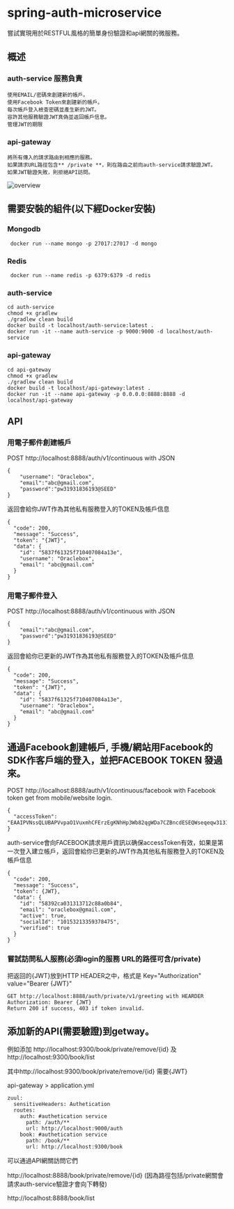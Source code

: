 # spring-auth-microservice
嘗試實現用於RESTFUL風格的簡單身份驗證和api網關的微服務。

## 概述
### auth-service 服務負責
```
使用EMAIL/密碼來創建新的帳戶。
使用Facebook Token來創建新的帳戶。
每次帳戶登入檢查密碼並產生新的JWT。
容許其他服務驗證JWT真偽並返回帳戶信息。
管理JWT的期限
```
### api-gateway
```
將所有傳入的請求路由到相應的服務。
如果請求URL路徑包含** /private **，則在路由之前向auth-service請求驗證JWT。
如果JWT驗證失敗，則拒絕API訪問。
```
![overview](https://raw.githubusercontent.com/oraclebox/spring-auth-microservice/master/docs/overview.png)

## 需要安裝的組件(以下經Docker安裝)
### Mongodb 
```
 docker run --name mongo -p 27017:27017 -d mongo
```
### Redis
```
 docker run --name redis -p 6379:6379 -d redis
```
### auth-service
```
cd auth-service
chmod +x gradlew
./gradlew clean build
docker build -t localhost/auth-service:latest .
docker run -it --name auth-service -p 9000:9000 -d localhost/auth-service
```
### api-gateway
```
cd api-gateway
chmod +x gradlew
./gradlew clean build
docker build -t localhost/api-gateway:latest .
docker run -it --name api-gateway -p 0.0.0.0:8888:8888 -d localhost/api-gateway
```

## API
### 用電子郵件創建帳戶
POST http://localhost:8888/auth/v1/continuous with JSON
```
{
	"username": "Oraclebox",
	"email":"abc@gmail.com",
	"password":"pw31931836193@SEED"
}
```
返回會給你JWT作為其他私有服務登入的TOKEN及帳戶信息
```
{
  "code": 200,
  "message": "Success",
  "token": "{JWT}",
  "data": {
    "id": "5837f61325f710407084a13e",
    "username": "Oraclebox",
    "email": "abc@gmail.com"
  }
}
```

### 用電子郵件登入
POST http://localhost:8888/auth/v1/continuous with JSON
```
{
	"email":"abc@gmail.com",
	"password":"pw31931836193@SEED"
}
```
返回會給你已更新的JWT作為其他私有服務登入的TOKEN及帳戶信息
```
{
  "code": 200,
  "message": "Success",
  "token": "{JWT}",
  "data": {
    "id": "5837f61325f710407084a13e",
    "username": "Oraclebox",
    "email": "abc@gmail.com"
  }
}
```
## 通過Facebook創建帳戶, 手機/網站用Facebook的SDK作客戶端的登入，並把FACEBOOK TOKEN 發過來。
POST http://localhost:8888/auth/v1/continuous/facebook with Facebook token get from mobile/website login.
```
{
  "accessToken": "EAAIPVNssQLUBAPVvpaO1VuxmhCFErzEgKNhHp3Wb82qgWDa7CZBncdESEQWseqeqw3131ZAsjGnuuVmPaiZATZBtlZAZABpFxQEVQ0uvQclVGxCEPZAR2gU1sTsk7tLbdKK2P8TxHP551W92TYltcrnObZATxSW3123sdwe1MT8cIx7Os78TO52jELx0dnZBtmUuEZAUmfFAFYnwewQZewD"
}
```
auth-service會向FACEBOOK請求用戶資訊以确保accessToken有效，如果是第一次登入建立帳戶，返回會給你已更新的JWT作為其他私有服務登入的TOKEN及帳戶信息
```
{
  "code": 200,
  "message": "Success",
  "token": {JWT},
  "data": {
    "id": "58392ca031313712c88a0b84",
    "email": "oraclebox@gmail.com",
    "active": true,
    "socialId": "10153213359378475",
    "verified": true
  }
}
```

### 嘗試訪問私人服務(必須login的服務 URL的路徑可含/private)
把返回的{JWT}放到HTTP HEADER之中，格式是 Key="Authorization" value="Bearer {JWT}"
```
GET http://localhost:8888/auth/private/v1/greeting with HEARDER
Authorization: Bearer {JWT}
Return 200 if success, 403 if token invalid.
```
## 添加新的API(需要驗證)到getway。
例如添加 http://localhost:9300/book/private/remove/{id} 及 http://localhost:9300/book/list

其中http://localhost:9300/book/private/remove/{id} 需要{JWT}

api-gateway > application.yml
```
zuul:
  sensitiveHeaders: Authetication
  routes:
    auth: #authetication service
      path: /auth/**
      url: http://localhost:9000/auth
    book: #authetication service
      path: /book/**
      url: http://localhost:9300/book      
```
可以通過API網關訪問它們

http://localhost:8888/book/private/remove/{id} (因為路徑包括/private網關會請求auth-service驗證才會向下轉發)

http://localhost:8888/book/list


